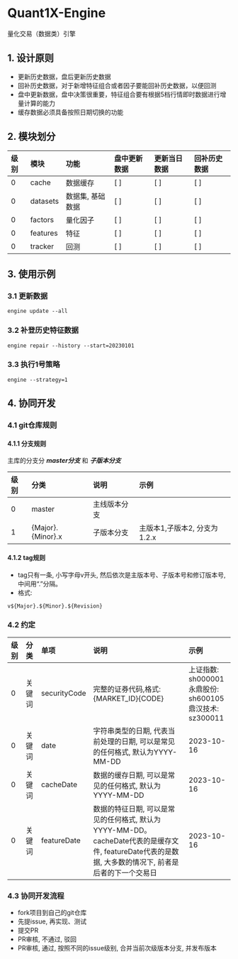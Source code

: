 Quant1X-Engine
===

量化交易（数据类）引擎

## 1. 设计原则
- 更新历史数据，盘后更新历史数据
- 回补历史数据，对于新增特征组合或者因子要能回补历史数据，以便回测
- 盘中更新数据，盘中决策很重要，特征组合要有根据5档行情即时数据进行增量计算的能力
- 缓存数据必须具备按照日期切换的功能

## 2. 模块划分

| 级别 | 模块       | 功能        | 盘中更新数据 | 更新当日数据 | 回补历史数据 |
|:---|:---------|:----------|:-------|:-------|:-------|
| 0  | cache    | 数据缓存      | [ ]    | [ ]    | [ ]    |
| 0  | datasets | 数据集, 基础数据 | [ ]    | [ ]    | [ ]    |
| 0  | factors  | 量化因子      | [ ]    | [ ]    | [ ]    |
| 0  | features | 特征        | [ ]    | [ ]    | [ ]    |
| 0  | tracker  | 回测        | [ ]    | [ ]    | [ ]    |

## 3. 使用示例

### 3.1 更新数据

```shell
engine update --all
```

### 3.2 补登历史特征数据

```shell
engine repair --history --start=20230101
```

### 3.3 执行1号策略

```shell
engine --strategy=1
```

## 4. 协同开发

### 4.1 git仓库规则

#### 4.1.1 分支规则

主库的分支分 ***master分支*** 和 ***子版本分支***

| 级别 | 分类                | 说明     | 示例                  | 
|:---|:------------------|:-------|:--------------------|
| 0  | master            | 主线版本分支 |                     |
| 1  | {Major}.{Minor}.x | 子版本分支  | 主版本1,子版本2, 分支为1.2.x |

#### 4.1.2 tag规则

- tag只有一条, 小写字母v开头, 然后依次是主版本号、子版本号和修订版本号, 中间用“.”分隔。
- 格式:

```shell
v${Major}.${Minor}.${Revision}
```

### 4.2 约定

| 级别 | 分类  | 单项           | 说明                                                                                             | 示例                                                   | 
|:---|:----|:-------------|:-----------------------------------------------------------------------------------------------|:-----------------------------------------------------|
| 0  | 关键词 | securityCode | 完整的证券代码,格式:{MARKET_ID}{CODE}                                                                   | 上证指数: sh000001</br>永鼎股份: sh600105</br>鼎汉技术: sz300011 |
| 0  | 关键词 | date         | 字符串类型的日期, 代表当前处理的日期, 可以是常见的任何格式, 默认为YYYY-MM-DD                                                 | 2023-10-16                                           |
| 0  | 关键词 | cacheDate    | 数据的缓存日期, 可以是常见的任何格式, 默认为YYYY-MM-DD                                                             | 2023-10-16                                           |
| 0  | 关键词 | featureDate  | 数据的特征日期, 可以是常见的任何格式, 默认为YYYY-MM-DD。cacheDate代表的是缓存文件, featureDate代表的是数据, 大多数的情况下, 前者是后者的下一个交易日 | 2023-10-16                                           |

### 4.3 协同开发流程

- fork项目到自己的git仓库
- 先提issue, 再实现、测试
- 提交PR
- PR审核, 不通过, 驳回
- PR审核, 通过, 按照不同的issue级别, 合并当前次级版本分支, 并发布版本